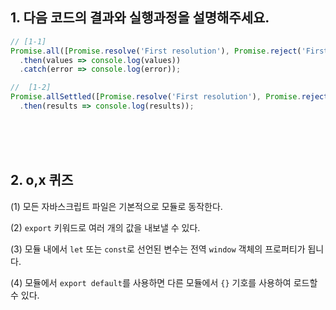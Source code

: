 ## 1. 다음 코드의 결과와 실행과정을 설명해주세요.

```jsx
// [1-1]
Promise.all([Promise.resolve('First resolution'), Promise.reject('First rejection')])
  .then(values => console.log(values))
  .catch(error => console.log(error));

//  [1-2]
Promise.allSettled([Promise.resolve('First resolution'), Promise.reject('First rejection')])
  .then(results => console.log(results));

```

<br/>
<br/>
<br/>


## 2. o,x 퀴즈
(1) 모든 자바스크립트 파일은 기본적으로 모듈로 동작한다.

(2) `export` 키워드로 여러 개의 값을 내보낼 수 있다.

(3) 모듈 내에서 `let` 또는 `const`로 선언된 변수는 전역 `window` 객체의 프로퍼티가 됩니다.

(4) 모듈에서 `export default`를 사용하면 다른 모듈에서 `{}` 기호를 사용하여 로드할 수 있다.